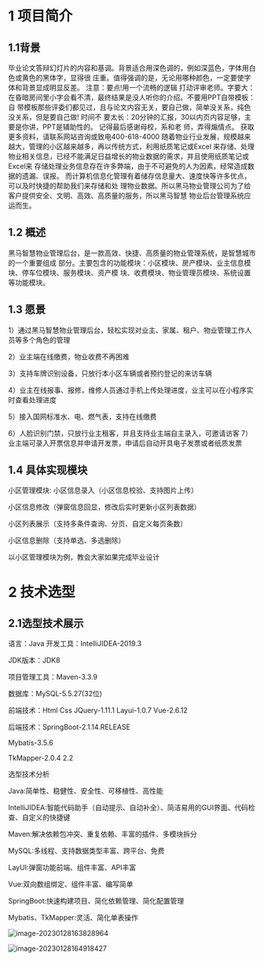 <meta name="referrer" content="no-referrer">

# 1 项目简介 

## 1.1背景

 毕业论文答辩幻灯片的内容和基调。背景适合用深色调的，例如深蓝色，字体用白色或黄色的黑体字，显得很 庄重。值得强调的是，无论用哪种颜色，一定要使字体和背景显成明显反差。 注意：要点!用一个流畅的逻辑 打动评审老师。字要大：在昏暗房间里小字会看不清，最终结果是没人听你的介绍。不要用PPT自带模板：自 带模板那些评委们都见过，且与论文内容无关，要自己做，简单没关系，纯色没关系，但是要自己做! 时间不 要太长：20分钟的汇报，30以内页内容足够，主要是你讲，PPT是辅助性的。 记得最后感谢母校，系和老 师，弄得煽情点。 获取更多资料，请联系网站咨询或致电400-618-4000 随着物业行业发展，规模越来越大，管理的小区越来越多，再以传统方式，利用纸质笔记或Excel 来存储、处理物业相关信息，已经不能满足日益增长的物业数据的需求，并且使用纸质笔记或Excel来 存储处理业务信息存在许多弊端，由于不可避免的人为因素，经常造成数据的遗漏、误报。 而计算机信息化管理有着储存信息量大、速度快等许多优点，可以及时快捷的帮助我们来存储和处 理物业数据。所以黑马物业管理公司为了给客户提供安全、文明、高效、高质量的服务，所以黑马智慧 物业后台管理系统应运而生。

## 1.2 概述

 黑马智慧物业管理后台，是一款高效、快捷、高质量的物业管理系统，是智慧城市的一个重要组成 部分。主要包含的功能模块：小区模块、房产模块、业主信息模块、停车位模块、服务模块、资产模 块、收费模块、物业管理员模块、系统设置等功能模块。 

## 1.3 愿景 

1）通过黑马智慧物业管理后台，轻松实现对业主、家属、租户、物业管理工作人员等多个角色的管理 

2）业主端在线缴费，物业收费不再困难 

3）支持车牌识别设备，只放行本小区车辆或者预约登记的来访车辆 

4）业主在线报事、报修，维修人员通过手机上传处理进度，业主可以在小程序实时查看处理进度 

5）接入国网标准水、电、燃气表，支持在线缴费 

6）人脸识别门禁，只放行业主租客，并且支持业主端自主录入，可邀请访客 7）业主端可录入开票信息并申请开发票，申请后自动开具电子发票或者纸质发票 



## 1.4 具体实现模块 

小区管理模块: 小区信息录入（小区信息校验、支持图片上传） 

小区信息修改（弹窗信息回显，修改后实时更新小区列表数据） 

小区列表展示（支持多条件查询、分页、自定义每页条数）

 小区信息删除（支持单选、多选删除） 

以小区管理模块为例，教会大家如果完成毕业设计



#  2 技术选型 

## 2.1选型技术展示 

语言：Java 开发工具：IntelliJIDEA-2019.3

 JDK版本：JDK8 

项目管理工具：Maven-3.3.9

 数据库：MySQL-5.5.27(32位) 

前端技术：Html Css JQuery-1.11.1 Layui-1.0.7 Vue-2.6.12 

后端技术：SpringBoot-2.1.14.RELEASE 

Mybatis-3.5.6 

TkMapper-2.0.4 2.2

选型技术分析

 Java:简单性、稳健性、安全性、可移植性、高性能

 IntelliJIDEA:智能代码助手（自动提示、自动补全）、简洁易用的GUI界面、代码检查、自定义的快捷键

 Maven:解决依赖包冲突、重复依赖、丰富的插件、多模块拆分 

MySQL:多线程、支持数据类型丰富、跨平台、免费

 LayUI:弹窗功能前端、组件丰富、API丰富

 Vue:双向数组绑定、组件丰富、编写简单 

SpringBoot:快速构建项目、简化依赖管理、简化配置管理

Mybatis、TkMapper:灵活、简化单表操作



![image-20230128163828964](https://i0.hdslb.com/bfs/album/e618e45304bf157912f1a54170a84762322b23c1.png)

![image-20230128164918427](https://i0.hdslb.com/bfs/album/05ae298bfc506efe9e83a6d60f015669219e345c.png)